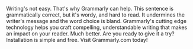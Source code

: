 Writing's not easy. That's why Grammarly can help. This sentence is grammatically correct, but it's wordy, and hard to read. It undermines the writer's message and the word choice is bland. Grammarly's cutting edge technology helps you craft compelling, understandable writing that makes an impact on your reader. Much better. Are you ready to give it a try? Installation is simple and free. Visit Grammarly.com today!
